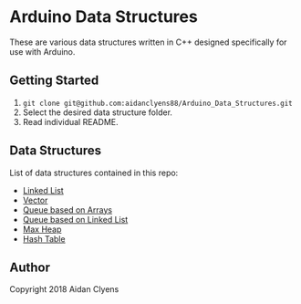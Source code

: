 # Arduino Data Structures
These are various data structures written in C++ designed specifically for use with Arduino.

## Getting Started
1. `git clone git@github.com:aidanclyens88/Arduino_Data_Structures.git`
2. Select the desired data structure folder.
3. Read individual README.

## Data Structures
List of data structures contained in this repo:
- [Linked List](LinkedList)
- [Vector](Vector)
- [Queue based on Arrays](ArrayBasedQueue)
- [Queue based on Linked List](ListBasedQueue)
- [Max Heap](MaxHeap)
- [Hash Table](HashTable)

## Author
Copyright 2018 Aidan Clyens
